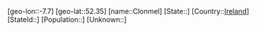﻿---
location: [52.35,-7.7]
type: City
tags:
- geo/City


SpocWebEntityId: 29629
isDeleted: false
confidential: public

---
[geo-lon::-7.7]
[geo-lat::52.35]
[name::Clonmel]
[State::]
[Country::[Ireland](geo/Continent/Europe/Ireland.md)]
[StateId::]
[Population::]
[Unknown::]

